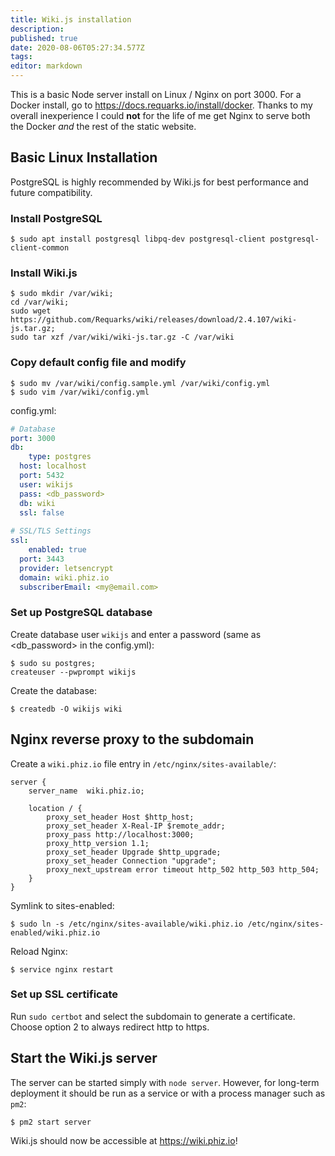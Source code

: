 ```yaml
---
title: Wiki.js installation
description: 
published: true
date: 2020-08-06T05:27:34.577Z
tags: 
editor: markdown
---
```


This is a basic Node server install on Linux / Nginx on port 3000. For a Docker install, go to https://docs.requarks.io/install/docker. Thanks to my overall inexperience I could **not** for the life of me get Nginx to serve both the Docker *and* the rest of the static website.

## Basic Linux Installation

PostgreSQL is highly recommended by Wiki.js for best performance and future compatibility.
### Install PostgreSQL
```shell-session
$ sudo apt install postgresql libpq-dev postgresql-client postgresql-client-common
```

### Install Wiki.js
```shell-session
$ sudo mkdir /var/wiki;
cd /var/wiki;
sudo wget https://github.com/Requarks/wiki/releases/download/2.4.107/wiki-js.tar.gz;   
sudo tar xzf /var/wiki/wiki-js.tar.gz -C /var/wiki
```

### Copy default config file and modify
```shell-session
$ sudo mv /var/wiki/config.sample.yml /var/wiki/config.yml
$ sudo vim /var/wiki/config.yml
```

config.yml:
```yaml
# Database
port: 3000
db:
	type: postgres
  host: localhost
  port: 5432
  user: wikijs
  pass: <db_password>
  db: wiki
  ssl: false
 
# SSL/TLS Settings
ssl:
	enabled: true
  port: 3443
  provider: letsencrypt
  domain: wiki.phiz.io
  subscriberEmail: <my@email.com>
```

### Set up PostgreSQL database

Create database user `wikijs` and enter a password (same as <db_password> in the config.yml):
```shell-session
$ sudo su postgres;
createuser --pwprompt wikijs
```

Create the database:
```shell-session
$ createdb -O wikijs wiki
```

## Nginx reverse proxy to the subdomain

Create a `wiki.phiz.io` file entry in `/etc/nginx/sites-available/`:
```nginx
server {
    server_name  wiki.phiz.io;

    location / {
        proxy_set_header Host $http_host;
        proxy_set_header X-Real-IP $remote_addr;
        proxy_pass http://localhost:3000;
        proxy_http_version 1.1;
        proxy_set_header Upgrade $http_upgrade;
        proxy_set_header Connection "upgrade";
        proxy_next_upstream error timeout http_502 http_503 http_504;
    }
}
```

Symlink to sites-enabled:
```shell-session
$ sudo ln -s /etc/nginx/sites-available/wiki.phiz.io /etc/nginx/sites-enabled/wiki.phiz.io
```

Reload Nginx:
```shell-session
$ service nginx restart
```

### Set up SSL certificate
Run `sudo certbot` and select the subdomain to generate a certificate. Choose option 2 to always redirect http to https.
<br />

## Start the Wiki.js server

The server can be started simply with `node server`. However, for long-term deployment it should be run as a service or with a process manager such as `pm2`:
```shell-session
$ pm2 start server
```

Wiki.js should now be accessible at https://wiki.phiz.io!



